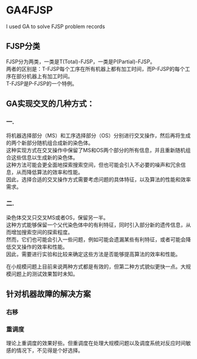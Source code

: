 # GA4FJSP
I used GA to solve FJSP problem records

## FJSP分类
FJSP分为两类，一类是T(Total)-FJSP，一类是P(Partial)-FJSP。<br>
两者的区别是：T-FJSP每个工序在所有机器上都有加工时间，而P-FJSP的每个工序在部分机器上有加工时间。<br>
T-FJSP是P-FJSP的一个特例。

## GA实现交叉的几种方式：
### 一.
将机器选择部分（MS）和工序选择部分（OS）分别进行交叉操作，然后再将生成的两个新部分随机组合成新的染色体。<br>
这种实现方式在交叉操作中保留了MS和OS两个部分的所有信息，并且重新随机组合这些信息以生成新的染色体。<br>
这种方法可能会更全面地探索搜索空间，但也可能会引入不必要的噪声和冗余信息，从而降低算法的效率和性能。<br>
因此，选择合适的交叉操作方式需要考虑问题的具体特征，以及算法的性能和效率需求。

### 二.
染色体交叉只交叉MS或者OS，保留另一半。<br>
这种方式能够保留一个父代染色体中的有利特征，同时引入部分新的遗传信息，从而增加搜索空间的探索程度。<br>
然而，它们也可能会引入一些问题，例如可能会遗漏某些有利特征，或者可能会降低交叉操作的效率和性能。<br>
因此，需要进行实验和比较来确定这些方法是否能够提高算法的效率和性能。<br>

在小规模问题上目前来说两种方式都是有效的，但第二种方式貌似更快一点。大规模问题上的测试效果暂时未知。

## 针对机器故障的解决方案
### 右移

### 重调度

理论上重调度的效果好些。但重调度在处理大规模问题以及调度系统对反应时间敏感的情况下，不见得是个好选择。
